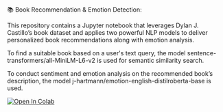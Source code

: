 📚 Book Recommendation & Emotion Detection:

This repository contains a Jupyter notebook that leverages Dylan J. Castillo’s book dataset and applies two powerful NLP models to deliver personalized book recommendations along with emotion analysis.

To find a suitable book based on a user's text query, the model sentence-transformers/all-MiniLM-L6-v2 is used for semantic similarity search.

To conduct sentiment and emotion analysis on the recommended book’s description, the model j-hartmann/emotion-english-distilroberta-base is used.

[![Open In Colab](https://colab.research.google.com/assets/colab-badge.svg)](https://colab.research.google.com/github/your-username/Book_Finder_Emotion_Detector/blob/main/Book_Finder_Emotion_Detector.ipynb)
